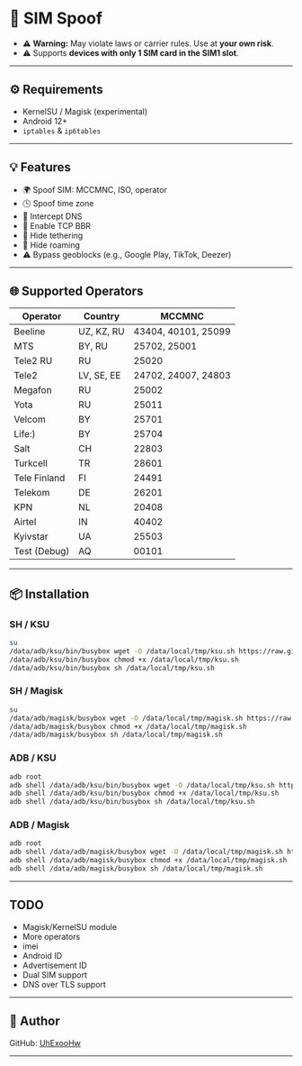 # 🚀 SIM Spoof

* ⚠️ **Warning:** May violate laws or carrier rules. Use at **your own risk**.
* ⚠️ Supports **devices with only 1 SIM card in the SIM1 slot**.

---

## ⚙️ Requirements

* KernelSU / Magisk (experimental)
* Android 12+
* `iptables` & `ip6tables`

---

## 💡 Features

* 🌍 Spoof SIM: MCCMNC, ISO, operator
* 🕓 Spoof time zone
* 🔐 Intercept DNS
* 🚀 Enable TCP BBR
* 📶 Hide tethering
* 📶 Hide roaming
* ⚠️ Bypass geoblocks (e.g., Google Play, TikTok, Deezer)

---

## 🌐 Supported Operators

| Operator | Country    | MCCMNC              |
| -------- | ---------- | ------------------- |
| Beeline  | UZ, KZ, RU | 43404, 40101, 25099 |
| MTS      | BY, RU     | 25702, 25001        |
| Tele2 RU | RU         | 25020               |
| Tele2    | LV, SE, EE | 24702, 24007, 24803 |
| Megafon  | RU         | 25002               |
| Yota     | RU         | 25011               |
| Velcom   | BY         | 25701               |
| Life:)   | BY         | 25704               |
| Salt     | CH         | 22803               |
| Turkcell | TR         | 28601               |
| Tele Finland    | FI         | 24491               |
| Telekom  | DE         | 26201               |
| KPN      | NL         | 20408               |
| Airtel   | IN         | 40402               |
| Kyivstar  | UA         | 25503               |
| Test (Debug)     | AQ           | 00101               |

---

## 📦 Installation

### SH / KSU

```bash
su
/data/adb/ksu/bin/busybox wget -O /data/local/tmp/ksu.sh https://raw.githubusercontent.com/UhExooHw/sim-spoof/main/data/local/tmp/ksu.sh
/data/adb/ksu/bin/busybox chmod +x /data/local/tmp/ksu.sh
/data/adb/ksu/bin/busybox sh /data/local/tmp/ksu.sh
```

### SH / Magisk

```bash
su
/data/adb/magisk/busybox wget -O /data/local/tmp/magisk.sh https://raw.githubusercontent.com/UhExooHw/sim-spoof/main/data/local/tmp/magisk.sh
/data/adb/magisk/busybox chmod +x /data/local/tmp/magisk.sh
/data/adb/magisk/busybox sh /data/local/tmp/magisk.sh
```

### ADB / KSU

```bash
adb root
adb shell /data/adb/ksu/bin/busybox wget -O /data/local/tmp/ksu.sh https://raw.githubusercontent.com/UhExooHw/sim-spoof/main/data/local/tmp/ksu.sh
adb shell /data/adb/ksu/bin/busybox chmod +x /data/local/tmp/ksu.sh
adb shell /data/adb/ksu/bin/busybox sh /data/local/tmp/ksu.sh
```

### ADB / Magisk

```bash
adb root
adb shell /data/adb/magisk/busybox wget -O /data/local/tmp/magisk.sh https://raw.githubusercontent.com/UhExooHw/sim-spoof/main/data/local/tmp/magisk.sh
adb shell /data/adb/magisk/busybox chmod +x /data/local/tmp/magisk.sh
adb shell /data/adb/magisk/busybox sh /data/local/tmp/magisk.sh
```

---

## TODO
* Magisk/KernelSU module
* More operators
* imei
* Android ID
* Advertisement ID
* Dual SIM support
* DNS over TLS support

---

## 👤 Author

GitHub: [UhExooHw](https://github.com/UhExooHw)

---
